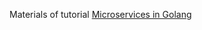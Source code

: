 Materials of tutorial [Microservices in Golang](https://ewanvalentine.io/microservices-in-golang-part-1/)
